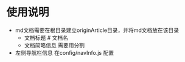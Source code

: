 # 使用说明
- md文档需要在根目录建立originArticle目录，并将md文档放在该目录
    - 文档标题 # 文档名
    - 文档简略信息 需要用<!-- more -->分割
- 左侧导航栏信息 在config/navInfo.js 配置
